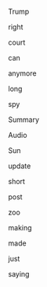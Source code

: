 Trump

right

court

can

anymore

long

spy

Summary

Audio

Sun

update

short

post

zoo

making

made

just

saying